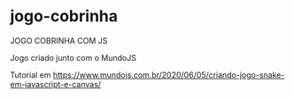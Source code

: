 # jogo-cobrinha
JOGO COBRINHA COM JS

Jogo criado junto com o MundoJS

Tutorial em https://www.mundojs.com.br/2020/06/05/criando-jogo-snake-em-javascript-e-canvas/
